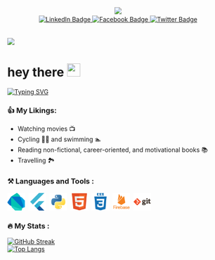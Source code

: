 <div id="header" align="center">
  <img src="https://media.giphy.com/media/M9gbBd9nbDrOTu1Mqx/giphy.gif" width="100"/>
</div>

<div id="badges" align ="center">
  <a href="https://www.linkedin.com/in/subarna-poudel-89490a20b/">
    <img src="https://img.shields.io/badge/LinkedIn-blue?style=for-the-badge&logo=linkedin&logoColor=white" alt="LinkedIn Badge"/>
  </a>
  <a href="https://www.facebook.com/subarna.poudel.77/">
    <img src="https://img.shields.io/badge/Facebook-blue?style=for-the-badge&logo=facebook&logoColor=white" alt="Facebook Badge"/>
  </a>
  <a href="https://twitter.com/subarnaPdl/">
    <img src="https://img.shields.io/badge/Twitter-blue?style=for-the-badge&logo=twitter&logoColor=white" alt="Twitter Badge"/>
  </a>
</div>

<div id="view_count" align="center">
<img src="https://komarev.com/ghpvc/?username=your-github-username&style=flat-square&color=blue" alt=""/>
</div>

<br>

<!-- Banner -->
<img src = "https://raw.githubusercontent.com/subarnapoudel/subarnapoudel/main/cover%20image.png">

<h1>
hey there <img src="https://media.giphy.com/media/hvRJCLFzcasrR4ia7z/giphy.gif" width="30px" height="30px">
</h1>

[![Typing SVG](https://readme-typing-svg.herokuapp.com?size=25&color=%2336BCF7&width=1020&lines=I'm+a+Flutter+App+Developer+from+Nepal+📱🇳🇵+;Studying+Bsc.CSIT+at+Patan+Multiple+Campus+📖✍️;I've+over+1+years+of+flutter+experience+👦)](https://git.io/typing-svg)


### 👍️ My Likings:
* Watching movies 📺️
* Cycling 🚴‍♀️ and swimming 🏊
* Reading non-fictional, career-oriented, and motivational books 📚️
* Travelling 🏞️


### ⚒️ Languages and Tools :
<div>
  <img src="https://github.com/devicons/devicon/blob/master/icons/dart/dart-original.svg" title="Dart" alt="Dart" width="40" height="40"/>&nbsp;
  <img src="https://github.com/devicons/devicon/blob/master/icons/flutter/flutter-original.svg" title="Flutter" alt="FLutter" width="40" height="40"/>&nbsp;
  <img src = "https://github.com/devicons/devicon/blob/master/icons/python/python-original.svg" title = "Python" alt="Python" width="40" height="40"/>&nbsp;
  <img src="https://github.com/devicons/devicon/blob/master/icons/html5/html5-original.svg" title="HTML5" alt="HTML" width="40" height="40"/>&nbsp;
  <img src="https://github.com/devicons/devicon/blob/master/icons/css3/css3-plain-wordmark.svg"  title="CSS3" alt="CSS" width="40" height="40"/>&nbsp;
  <img src="https://github.com/devicons/devicon/blob/master/icons/firebase/firebase-plain-wordmark.svg" title="Firebase" alt="Firebase" width="40" height="40"/>&nbsp;
  <img src="https://github.com/devicons/devicon/blob/master/icons/git/git-original-wordmark.svg" title="Git" **alt="Git" width="40" height="40"/>
</div>


### 🔥 My Stats :
[![GitHub Streak](http://github-readme-streak-stats.herokuapp.com?user=subarnapoudel&theme=dark&background=000000)](https://git.io/streak-stats)
<br>
[![Top Langs](https://github-readme-stats.vercel.app/api/top-langs/?username=subarnapoudel&layout=compact&theme=vision-friendly-dark)](https://github.com/anuraghazra/github-readme-stats)
